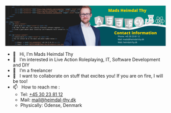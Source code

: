 ![LinkedIn Banner](https://raw.githubusercontent.com/MadsThy/MadsThy/main/Mads%20Heimdal%20Thy%20(3).png?raw=true "LinkedIn Banner")
- 👋 &nbsp;  Hi, I’m Mads Heimdal Thy
- 👀 &nbsp; I’m interested in Live Action Roleplaying, IT, Software Development and DIY
- 🌱 &nbsp; I’m a freelancer
- 💞️ &nbsp; I want to collaborate on stuff that excites you! If you are on fire, I will be too!
- 📫 &nbsp; How to reach me :
  - Tel: <a href="tel:+453023812">+45 30 23 81 12</a>
  - Mail: <a href="mailto:mail@heimdal-thy.dk">mail@heimdal-thy.dk</a>
  - Physically: Odense, Denmark
